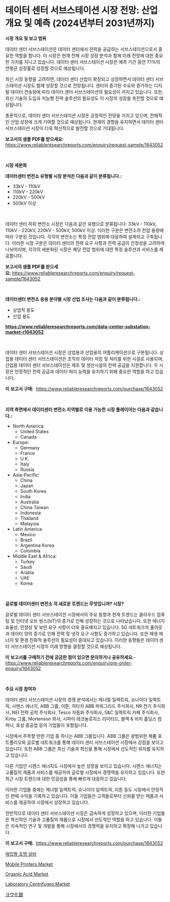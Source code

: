 <p><h1>데이터 센터 서브스테이션 시장 전망: 산업 개요 및 예측 (2024년부터 2031년까지)</h1></p><p><strong>시장 개요 및 보고 범위</strong></p>
<p><p>데이터 센터 서브스테이션은 데이터 센터에서 전력을 공급하는 서브스테이션으로서 중요한 역할을 합니다. 이 시장은 현재 전체 시장 성장 분석과 함께 미래 전망에 대한 중요한 가치를 지니고 있습니다. 데이터 센터 서브스테이션 시장은 예측 기간 동안 7.1%의 연평균 성장률로 성장할 것으로 예상됩니다.</p><p>최신 시장 동향을 고려하면, 데이터 센터 산업이 확장되고 성장하면서 데이터 센터 서브스테이션 시장도 함께 성장할 것으로 전망됩니다. 센터의 증가된 수요와 증가하는 디지털 데이터 전송량에 따라 데이터 센터 서브스테이션의 필요성이 커지고 있습니다. 또한, 최신 기술의 도입과 지능형 전력 솔루션의 필요성도 이 시장의 성장을 촉진할 것으로 예상됩니다.</p><p>총론적으로, 데이터 센터 서브스테이션 시장은 긍정적인 전망을 가지고 있으며, 전체적인 산업 성장에 크게 기여할 것으로 예상됩니다. 현재의 경향을 유지하면서 데이터 센터 서브스테이션 시장이 더욱 혁신적으로 발전할 것으로 기대됩니다.</p></p>
<p><strong>보고서의 샘플 PDF를 받으세요:</strong> <a href="https://www.reliableresearchreports.com/enquiry/request-sample/1643052">https://www.reliableresearchreports.com/enquiry/request-sample/1643052</a></p>
<p>&nbsp;</p>
<p><strong>시장 세분화</strong></p>
<p><strong>데이터센터 변전소 유형별 시장 분석은 다음과 같이 분류됩니다.:</strong></p>
<p><ul><li>33kV - 110kV</li><li>110kV - 220kV</li><li>220kV - 500kV</li><li>500kV 이상</li></ul></p>
<p>&nbsp;</p>
<p><p>데이터 센터 하위 변전소 시장은 다음과 같은 유형으로 분류됩니다: 33kV - 110kV, 110kV - 220kV, 220kV - 500kV, 500kV 이상. 이러한 구분은 변전소의 전압 용량에 따라 구분된 것입니다. 각각의 변전소는 특정 전압 범위에 대응하여 설계되고 구축됩니다. 이러한 시장 구분은 데이터 센터의 전력 요구 사항과 전력 공급의 안정성을 고려하여 나뉘어지며, 각각의 세분화된 시장은 해당 전압 범위에 대한 특정 솔루션과 서비스를 제공합니다.</p></p>
<p><strong>보고서의 샘플 PDF를 받으세요:</strong>&nbsp;<a href="https://www.reliableresearchreports.com/enquiry/request-sample/1643052">https://www.reliableresearchreports.com/enquiry/request-sample/1643052</a></p>
<p>&nbsp;</p>
<p><strong> 데이터센터 변전소 응용 분야별 시장 산업 조사는 다음과 같이 분류됩니다.:</strong></p>
<p><ul><li>상업적 용도</li><li>산업 용도</li></ul></p>
<p><strong><a href="https://www.reliableresearchreports.com/data-center-substation-market-r1643052">https://www.reliableresearchreports.com/data-center-substation-market-r1643052</a></strong></p>
<p>&nbsp;</p>
<p><p>데이터 센터 서브스테이션 시장은 상업용과 산업용의 어플리케이션으로 구분됩니다. 상업용 데이터 센터 서브스테이션은 조직의 데이터 저장 및 처리를 위한 시설로 사용되며, 산업용 데이터 센터 서브스테이션은 제조 및 생산시설의 전력 공급을 지원합니다. 두 시장은 안정적인 전력 공급과 데이터 처리 능력을 유지하기 위해 중요한 역할을 하고 있습니다.</p></p>
<p><strong>이 보고서 구매:</strong>&nbsp; <a href="https://www.reliableresearchreports.com/purchase/1643052">https://www.reliableresearchreports.com/purchase/1643052</a></p>
<p>&nbsp;</p>
<p><strong>지역 측면에서 데이터센터 변전소 지역별로 이용 가능한 시장 플레이어는 다음과 같습니다.:</strong></p>
<p><ul>
    <li>
        North America:
        <ul>
            <li>United States</li>
            <li>Canada</li>
        </ul>
    </li>
    <li>
        Europe:
        <ul>
            <li>Germany</li>
            <li>France</li>
            <li>U.K.</li>
            <li>Italy</li>
            <li>Russia</li>
        </ul>
    </li>
    <li>
        Asia-Pacific:
        <ul>
            <li>China</li>
            <li>Japan</li>
            <li>South Korea</li>
            <li>India</li>
            <li>Australia</li>
            <li>China Taiwan</li>
            <li>Indonesia</li>
            <li>Thailand</li>
            <li>Malaysia</li>
        </ul>
    </li>
    <li>
        Latin America:
        <ul>
            <li>Mexico</li>
            <li>Brazil</li>
            <li>Argentina Korea</li>
            <li>Colombia</li>
        </ul>
    </li>
    <li>
        Middle East & Africa:
        <ul>
            <li>Turkey</li>
            <li>Saudi</li>
            <li>Arabia</li>
            <li>UAE</li>
            <li>Korea</li>
        </ul>
    </li>
    </ul></p>
<p>&nbsp;</p>
<p><strong>글로벌 데이터센터 변전소 의 새로운 트렌드는 무엇입니까? 시장?</strong></p>
<p><p>글로벌 데이터 센터 서브스테이션 시장에서의 주요 동향과 현재 트렌드는 클라우드 컴퓨팅 및 인터넷 오브 씽스(IoT)의 증가로 인해 성장하는 것으로 나타났습니다. 또한 에너지 효율성, 안정성 및 보안 요구 사항이 더욱 중요해지고 있습니다. 5G 네트워크의 롤아웃과 데이터 양의 증가로 인해 전력 및 냉각 요구 사항도 증가하고 있습니다. 또한 재생 에너지 및 환경 친화적 솔루션의 필요성이 증대되고 있습니다. 이러한 동향들은 데이터 센터 서브스테이션 시장의 미래 방향을 결정할 것으로 예상됩니다.</p></p>
<p><strong>이 보고서를 구매하기 전에 궁금한 점이 있으면 문의하거나 공유하세요.</strong>- <a href="https://www.reliableresearchreports.com/enquiry/pre-order-enquiry/1643052">https://www.reliableresearchreports.com/enquiry/pre-order-enquiry/1643052</a></p>
<p>&nbsp;</p>
<p><strong>주요 시장 참여자</strong></p>
<p><p>데이터 센터 서브스테이션 시장의 경쟁 분석에서는 제너럴 일렉트릭, 슈나이더 일렉트릭, 시멘스 에너지, ABB 그룹, 이튼, 히타치 ABB 파워그리드 주식회사, NR 전기 주식회사, NEI 전력 공학 주식회사, Tesco 자동화 주식회사, S&C 일렉트릭 카페 주식회사, Kirby 그룹, Mortenson 회사, 시파이 테크놀로지스 리미티드, 블랙 & 비치 홀딩스 컴퍼니, 효성 중공업 등의 기업들이 포함됩니다.</p><p>시장에서 주목할 만한 기업 중 하나는 ABB 그룹입니다. ABB 그룹은 광범위한 제품 포트폴리오와 글로벌 네트워크를 통해 데이터 센터 서브스테이션 시장에서 강점을 보이고 있습니다. 또한 ABB 그룹은 최신 기술과 혁신을 통해 시장에서 선도적인 위치를 유지하고 있습니다.</p><p>다른 기업인 시멘스 에너지도 시장에서 높은 성장을 보이고 있습니다. 시멘스 에너지는 고품질의 제품과 서비스를 제공하여 글로벌 시장에서 경쟁력을 유지하고 있습니다. 또한 최근 시장 트렌드에 대한 민감성을 통해 빠르게 대응하고 있습니다.</p><p>이러한 기업들 중에는 제너럴 일렉트릭, 슈나이더 일렉트릭, 이튼 등도 시장에서 안정적인 판매 수익을 기록하고 있습니다. 이들 기업들은 고객들로부터 신뢰를 받는 제품과 서비스를 제공하여 시장에서 성장하고 있습니다.</p><p>전반적으로 데이터 센터 서브스테이션 시장은 급속하게 성장하고 있으며, 이러한 기업들은 혁신적인 기술과 고품질의 제품으로 시장에서 선도적인 역할을 하고 있습니다. 이들은 지속적인 연구 및 개발을 통해 시장에서의 경쟁력을 유지하고 확장해 나가고 있습니다.</p></p>
<p><strong>이 보고서 구매:</strong>&nbsp;&nbsp;<a href="https://www.reliableresearchreports.com/purchase/1643052">https://www.reliableresearchreports.com/purchase/1643052</a></p>
<p><p><a href="https://github.com/Elenrrera7685/Market-Research-Report-List-1/blob/main/522899428420.md">매입형 조명 설비</a></p><p><a href="https://github.com/jhcraigie/Market-Research-Report-List-3/blob/main/mobile-printers-market.md">Mobile Printers Market</a></p><p><a href="https://issuu.com/reportprime-2/docs/organic-acid-market-size-2030.pptx">Organic Acid Market</a></p><p><a href="https://github.com/sonuprakash1/Market-Research-Report-List-2/blob/main/laboratory-centrifuges-market.md">Laboratory Centrifuges Market</a></p><p><a href="https://github.com/adcxff01450218/Market-Research-Report-List-1/blob/main/362380731014.md">ヨウ化銀</a></p></p>